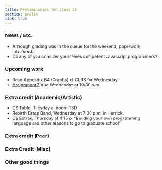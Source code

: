 ```yaml
---
title: Preliminaries for class 26
section: prelim 
link: true
---
```

### News / Etc.

* Although grading was in the queue for the weekend, paperwork interfered.
* Do any of you consider yourselves competent Javascript programmers?

### Upcoming work

* Read Appendix B4 (Graphs) of CLRS for Wednesday.
* [Assignment 7](../assignments/assignment07) due Wednesday at 10:30 p.m.

### Extra credit (Academic/Artistic)

* CS Table, Tuesday at noon: TBD
* Rebirth Brass Band, Wednesday at 7:30 p.m. in Herrick.
* CS Extras, Thursday at 4:15 p: "Building your own programming language and other reasons to go to graduate school"

### Extra credit (Peer)

### Extra Credit (Misc)

### Other good things
